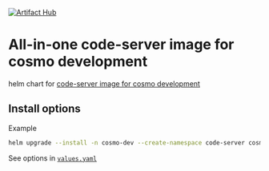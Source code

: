 [![Artifact Hub](https://img.shields.io/endpoint?url=https://artifacthub.io/badge/repository/cosmo)](https://artifacthub.io/packages/search?repo=cosmo)

# All-in-one code-server image for cosmo development
helm chart for [code-server image for cosmo development](https://github.com/cosmo-workspace/cosmo-dev)

## Install options

Example

```sh
helm upgrade --install -n cosmo-dev --create-namespace code-server cosmo/dev-code-server
```

See options in [`values.yaml`](https://github.com/cosmo-workspace/charts/blob/main/charts/dev-code-server/values.yaml)

